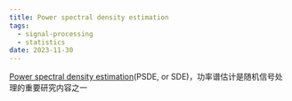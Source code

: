 ```yaml
---
title: Power spectral density estimation
tags:
  - signal-processing
  - statistics
date: 2023-11-30
---
```

[Power spectral density estimation](signal_processing/basic_knowledge/concept/Spectral_density.md)(PSDE, or SDE)，功率谱估计是随机信号处理的重要研究内容之一